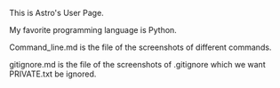 This is Astro's User Page.

My favorite programming language is Python.

Command_line.md is the file of the screenshots of different commands.

gitignore.md is the file of the screenshots of .gitignore which we want PRIVATE.txt be ignored. 

